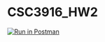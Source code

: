 # CSC3916_HW2 

[![Run in Postman](https://run.pstmn.io/button.svg)](https://app.getpostman.com/run-collection/c6ec471cc5f45cb14b89#?env%5BHW2%5D=W3sia2V5IjoidG9rZW4iLCJ2YWx1ZSI6IkpXVCBleUpoYkdjaU9pSklVekkxTmlJc0luUjVjQ0k2SWtwWFZDSjkuZXlKcFpDSTZJalZrTkdOaU56UXhZakl5Wm1Sak9HTmtOMlkyWldRNE9UUmpaamxoWW1GbU5XWXpaalE0TkRNaUxDSjFjMlZ5Ym1GdFpTSTZJazFsSWl3aWFXRjBJam94TmpFME5EWXhOVEUwZlEuekFTcmItYWdyYl94TUVld285LVZDckhxd3BadkhBc1dGWGdDR01pVjlOOCIsImVuYWJsZWQiOnRydWV9XQ==)

